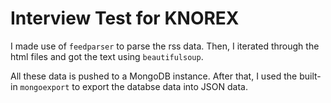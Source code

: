 # Interview Test for KNOREX

I made use of `feedparser` to parse the rss data.
Then, I iterated through the html files and got the text using `beautifulsoup`.

All these data is pushed to a MongoDB instance.
After that, I used the built-in `mongoexport` to export the databse data into JSON data.
